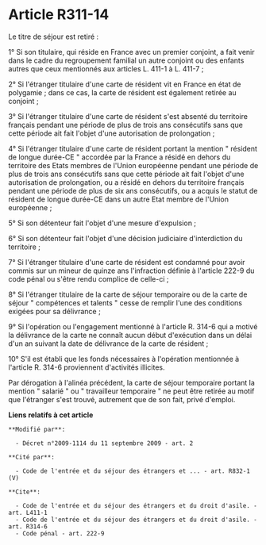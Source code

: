 # Article R311-14

Le titre de séjour est retiré : 

1° Si son titulaire, qui réside en France avec un premier conjoint, a fait venir dans le cadre du regroupement familial un
autre conjoint ou des enfants autres que ceux mentionnés aux articles L. 411-1 à L. 411-7 ; 

2° Si l'étranger titulaire d'une carte de résident vit en France en état de polygamie ; dans ce cas, la carte de résident est
également retirée au conjoint ; 

3° Si l'étranger titulaire d'une carte de résident s'est absenté du territoire français pendant une période de plus de trois
ans consécutifs sans que cette période ait fait l'objet d'une autorisation de prolongation ; 

4° Si l'étranger titulaire d'une carte de résident portant la mention " résident de longue durée-CE " accordée par la France
a résidé en dehors du territoire des Etats membres de l'Union européenne pendant une période de plus de trois ans consécutifs
sans que cette période ait fait l'objet d'une autorisation de prolongation, ou a résidé en dehors du territoire français
pendant une période de plus de six ans consécutifs, ou a acquis le statut de résident de longue durée-CE dans un autre Etat
membre de l'Union européenne ; 

5° Si son détenteur fait l'objet d'une mesure d'expulsion ; 

6° Si son détenteur fait l'objet d'une décision judiciaire d'interdiction du territoire ; 

7° Si l'étranger titulaire d'une carte de résident est condamné pour avoir commis sur un mineur de quinze ans l'infraction
définie à l'article 222-9 du code pénal ou s'être rendu complice de celle-ci ; 

8° Si l'étranger titulaire de la carte de séjour temporaire ou de la carte de séjour " compétences et talents " cesse de
remplir l'une des conditions exigées pour sa délivrance ; 

9° Si l'opération ou l'engagement mentionné à l'article R. 314-6 qui a motivé la délivrance de la carte ne connaît aucun
début d'exécution dans un délai d'un an suivant la date de délivrance de la carte de résident ; 

10° S'il est établi que les fonds nécessaires à l'opération mentionnée à l'article R. 314-6 proviennent d'activités
illicites. 

Par dérogation à l'alinéa précédent, la carte de séjour temporaire portant la mention " salarié " ou " travailleur temporaire
" ne peut être retirée au motif que l'étranger s'est trouvé, autrement que de son fait, privé d'emploi.

**Liens relatifs à cet article**

	**Modifié par**:

	  - Décret n°2009-1114 du 11 septembre 2009 - art. 2

	**Cité par**:

	  - Code de l'entrée et du séjour des étrangers et ... - art. R832-1 (V)

	**Cite**:

	  - Code de l'entrée et du séjour des étrangers et du droit d'asile. - art. L411-1
	  - Code de l'entrée et du séjour des étrangers et du droit d'asile. - art. R314-6
	  - Code pénal - art. 222-9
